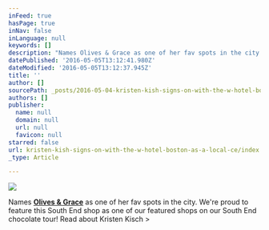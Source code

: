 ```yaml
---
inFeed: true
hasPage: true
inNav: false
inLanguage: null
keywords: []
description: "Names Olives & Grace as one of her fav spots in the city. We're proud to feature this South End shop as one of our featured shops on our South End chocolate tour! Read about Kristen Kisch >"
datePublished: '2016-05-05T13:12:41.980Z'
dateModified: '2016-05-05T13:12:37.945Z'
title: ''
author: []
sourcePath: _posts/2016-05-04-kristen-kish-signs-on-with-the-w-hotel-boston-as-a-local-ce.md
authors: []
publisher:
  name: null
  domain: null
  url: null
  favicon: null
starred: false
url: kristen-kish-signs-on-with-the-w-hotel-boston-as-a-local-ce/index.html
_type: Article

---
```

![](https://the-grid-user-content.s3-us-west-2.amazonaws.com/d35e16c1-73b0-4c1f-a84c-caddb59591d4.jpg)

Names [**Olives & Grace**][0] as one of her fav spots in the city. We're proud to feature this South End shop as one of our featured shops on our South End chocolate tour! Read about Kristen Kisch \>

[0]: https://www.facebook.com/olivesandgraceSHOP/